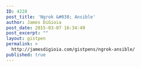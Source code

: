 ```yaml
---
ID: 4228
post_title: 'Ngrok &#038; Ansible'
author: James DiGioia
post_date: 2015-03-07 16:34:49
post_excerpt: ""
layout: gistpen
permalink: >
  http://jamesdigioia.com/gistpens/ngrok-ansible/
published: true
---
```

